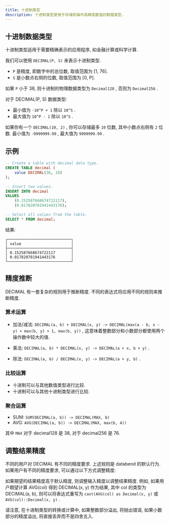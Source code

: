 ```yaml
---
title: 十进制类型
description: 十进制类型是用于存储和操作高精度数值的数据类型. 
---
```


## 十进制数据类型

十进制类型适用于需要精确表示的应用程序, 如金融计算或科学计算. 

我们可以使用 `DECIMAL(P, S)` 来表示十进制类型. 

- `P` 是精度, 即数字中的总位数, 取值范围为 [1, 76]. 
- `S` 是小数点右侧的位数, 取值范围为 [0, P]. 

如果 `P` 小于 38, 则十进制的物理数据类型为 `Decimal128` , 否则为 `Decimal256` . 

对于 DECIMAL(P, S) 数据类型: 

- 最小值为 `-10^P + 1` 除以 `10^S` . 
- 最大值为 `10^P - 1` 除以 `10^S` . 

如果你有一个 `DECIMAL(10, 2)` , 你可以存储最多 `10` 位数, 其中小数点右侧有 `2` 位数. 最小值为 `-9999999.99` , 最大值为 `9999999.99` . 

## 示例

```sql
-- Create a table with decimal data type.
CREATE TABLE decimal (
    value DECIMAL(36, 18)
);

-- Insert two values.
INSERT INTO decimal 
VALUES
    (0.152587668674722117), 
    (0.017820781941443176);

-- Select all values from the table.
SELECT * FROM decimal;
```

结果: 

```
┌────────────────────────────┐
│ value                      │
├────────────────────────────┤
│ 0.152587668674722117       │
│ 0.017820781941443176       │
└────────────────────────────┘
```

## 精度推断

DECIMAL 有一套复杂的规则用于推断精度. 不同的表达式将应用不同的规则来推断精度. 

### 算术运算

- 加法/减法: `DECIMAL(a, b) + DECIMAL(x, y) -> DECIMAL(max(a - b, x - y) + max(b, y) + 1, max(b, y))` , 这意味着整数部分和小数部分都使用两个操作数中较大的值. 

- 乘法: `DECIMAL(a, b) * DECIMAL(x, y) -> DECIMAL(a + x, b + y)` . 

- 除法: `DECIMAL(a, b) / DECIMAL(x, y) -> DECIMAL(a + y, b)` . 

### 比较运算

- 十进制可以与其他数值类型进行比较. 
- 十进制可以与其他十进制类型进行比较. 

### 聚合运算

- SUM: `SUM(DECIMAL(a, b)) -> DECIMAL(MAX, b)` 
- AVG: `AVG(DECIMAL(a, b)) -> DECIMAL(MAX, max(b, 4))` 

其中 `MAX` 对于 decimal128 是 38, 对于 decimal256 是 76. 

## 调整结果精度

不同的用户对 DECIMAL 有不同的精度要求. 上述规则是 databend 的默认行为. 如果用户有不同的精度要求, 可以通过以下方式调整精度: 

如果期望的结果精度高于默认精度, 则调整输入精度以调整结果精度. 例如, 如果用户期望计算 AVG(col) 得到 DECIMAL(x, y) 作为结果, 其中 col 的类型为 DECIMAL(a, b), 则可以将表达式重写为 `cast(AVG(col) as Decimal(x, y)` 或 `AVG(col)::Decimal(x, y)` . 

请注意, 在十进制类型的转换或计算中, 如果整数部分溢出, 将抛出错误, 如果小数部分的精度溢出, 将直接丢弃而不是四舍五入. 
